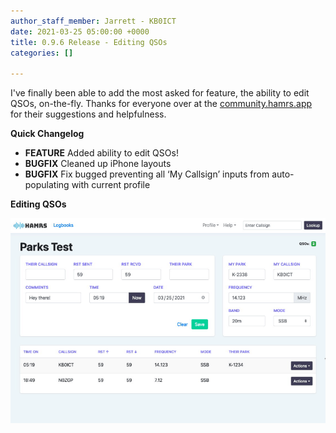 ```yaml
---
author_staff_member: Jarrett - KB0ICT
date: 2021-03-25 05:00:00 +0000
title: 0.9.6 Release - Editing QSOs
categories: []

---
```

I've finally been able to add the most asked for feature, the ability to edit QSOs, on-the-fly. Thanks for everyone over at the [community.hamrs.app](community.hamrs.app) for their suggestions and helpfulness. 

**Quick Changelog**

* **FEATURE** Added ability to edit QSOs!
* **BUGFIX** Cleaned up iPhone layouts
* **BUGFIX** Fix bugged preventing all ‘My Callsign’ inputs from auto-populating with current profile

**Editing QSOs**

![](/uploads/editing-a-qso.gif)